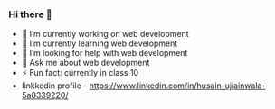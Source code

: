### Hi there 👋
- 🔭 I’m currently working on web development
- 🌱 I’m currently learning web development
- 🤔 I’m looking for help with web development
- 💬 Ask me about web development
- ⚡ Fun fact: currently in class 10
- linkkedin profile - https://www.linkedin.com/in/husain-ujjainwala-5a8339220/
